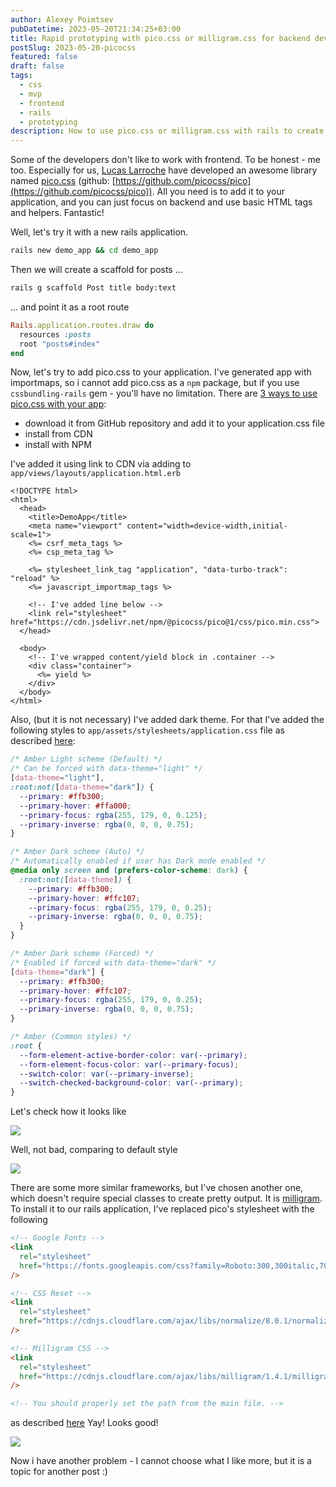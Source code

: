 ```yaml
---
author: Alexey Poimtsev
pubDatetime: 2023-05-20T21:34:25+03:00
title: Rapid prototyping with pico.css or milligram.css for backend developers
postSlug: 2023-05-20-picocss
featured: false
draft: false
tags:
  - css
  - mvp
  - frontend
  - rails
  - prototyping
description: How to use pico.css or milligram.css with rails to create fast prototypes
---
```


Some of the developers don't like to work with frontend. To be honest - me too. Especially for us, [Lucas Larroche](https://lucaslarroche.com/) have developed an awesome library named [pico.css](https://picocss.com/) (github: [https://github.com/picocss/pico](https://github.com/picocss/pico)). All you need is to add it to your application, and you can just focus on backend and use basic HTML tags and helpers. Fantastic!

Well, let's try it with a new rails application.

```bash
rails new demo_app && cd demo_app
```

Then we will create a scaffold for posts ...

```bash
rails g scaffold Post title body:text
```

... and point it as a root route

```ruby
Rails.application.routes.draw do
  resources :posts
  root "posts#index"
end
```

Now, let's try to add pico.css to your application. I've generated app with importmaps, so i cannot add pico.css as a `npm` package, but if you use `cssbundling-rails` gem - you'll have no limitation. There are [3 ways to use pico.css with your app](https://picocss.com/docs/):

- download it from GitHub repository and add it to your application.css file
- install from CDN
- install with NPM

I've added it using link to CDN via adding to `app/views/layouts/application.html.erb`

```erb
<!DOCTYPE html>
<html>
  <head>
    <title>DemoApp</title>
    <meta name="viewport" content="width=device-width,initial-scale=1">
    <%= csrf_meta_tags %>
    <%= csp_meta_tag %>

    <%= stylesheet_link_tag "application", "data-turbo-track": "reload" %>
    <%= javascript_importmap_tags %>

    <!-- I've added line below -->
    <link rel="stylesheet" href="https://cdn.jsdelivr.net/npm/@picocss/pico@1/css/pico.min.css">
  </head>

  <body>
    <!-- I've wrapped content/yield block in .container -->
    <div class="container">
      <%= yield %>
    </div>
  </body>
</html>
```

Also, (but it is not necessary) I've added dark theme. For that I've added the following styles to `app/assets/stylesheets/application.css` file as described [here](https://picocss.com/docs/customization.html):

```css
/* Amber Light scheme (Default) */
/* Can be forced with data-theme="light" */
[data-theme="light"],
:root:not([data-theme="dark"]) {
  --primary: #ffb300;
  --primary-hover: #ffa000;
  --primary-focus: rgba(255, 179, 0, 0.125);
  --primary-inverse: rgba(0, 0, 0, 0.75);
}

/* Amber Dark scheme (Auto) */
/* Automatically enabled if user has Dark mode enabled */
@media only screen and (prefers-color-scheme: dark) {
  :root:not([data-theme]) {
    --primary: #ffb300;
    --primary-hover: #ffc107;
    --primary-focus: rgba(255, 179, 0, 0.25);
    --primary-inverse: rgba(0, 0, 0, 0.75);
  }
}

/* Amber Dark scheme (Forced) */
/* Enabled if forced with data-theme="dark" */
[data-theme="dark"] {
  --primary: #ffb300;
  --primary-hover: #ffc107;
  --primary-focus: rgba(255, 179, 0, 0.25);
  --primary-inverse: rgba(0, 0, 0, 0.75);
}

/* Amber (Common styles) */
:root {
  --form-element-active-border-color: var(--primary);
  --form-element-focus-color: var(--primary-focus);
  --switch-color: var(--primary-inverse);
  --switch-checked-background-color: var(--primary);
}
```

Let's check how it looks like

![](/blog/2023-05-20-picocss/1.png)

Well, not bad, comparing to default style

![](/blog/2023-05-20-picocss/2.png)

There are some more similar frameworks, but I've chosen another one, which doesn't require special classes to create pretty output. It is [milligram](https://milligram.io/). To install it to our rails application, I've replaced pico's stylesheet with the following

```html
<!-- Google Fonts -->
<link
  rel="stylesheet"
  href="https://fonts.googleapis.com/css?family=Roboto:300,300italic,700,700italic"
/>

<!-- CSS Reset -->
<link
  rel="stylesheet"
  href="https://cdnjs.cloudflare.com/ajax/libs/normalize/8.0.1/normalize.css"
/>

<!-- Milligram CSS -->
<link
  rel="stylesheet"
  href="https://cdnjs.cloudflare.com/ajax/libs/milligram/1.4.1/milligram.css"
/>

<!-- You should properly set the path from the main file. -->
```

as described [here](https://milligram.io/#getting-started)
Yay! Looks good!

![](/blog/2023-05-20-picocss/3.png)

Now i have another problem - I cannot choose what I like more, but it is a topic for another post :)
